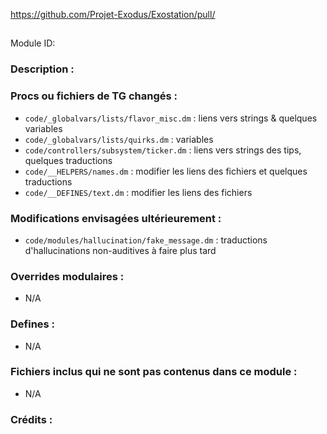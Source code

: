 <!-- Ce fichier doit être copié-collé à la racine de votre dossier de module en tant que readme.md -->

https://github.com/Projet-Exodus/Exostation/pull/<!--PR Number-->

## <Titre ici> <!--Titre de votre module.-->

Module ID: <!-- Nom de votre module en majuscules, sans espaces mais avec un tiret du bas (underscore). Cela permettra de faire une recherche sensible à la casse de vos éditions, si nécessaire. -->

### Description :

<!-- Ici, décrivez ce que votre PR fait, quelles fonctionnalités il apporte et toute autre information utile. -->

### Procs ou fichiers de TG changés :

- `code/_globalvars/lists/flavor_misc.dm` : liens vers strings & quelques variables
- `code/_globalvars/lists/quirks.dm` : variables
- `code/controllers/subsystem/ticker.dm` : liens vers strings des tips, quelques traductions
- `code/__HELPERS/names.dm` : modifier les liens des fichiers et quelques traductions
- `code/__DEFINES/text.dm` : modifier les liens des fichiers

### Modifications envisagées ultérieurement : 
- `code/modules/hallucination/fake_message.dm` : traductions d'hallucinations non-auditives à faire plus tard

### Overrides modulaires :

- N/A
<!-- Si vous ajoutez un nouvel override modulaire (d'un fichier ou d'un extrait de code) pour votre module, listez-les ici. Les fichiers de code devraient spécifier quels procs ils changent, au cas où de multiples modules utilisent le même fichier.
Exemple :
- `modular_exostation/master_files/sound/my_cool_sound.ogg`
- `modular_exostation/master_files/code/my_modular_override.dm`: `proc/overriden_proc`, `var/overriden_var`
-->

### Defines :

- N/A
<!-- Si vous avez besoin d'ajouter des defines, mentionnez les fichiers où vous avez ajouté ces defines, ainsi que le nom de ces defines. -->

### Fichiers inclus qui ne sont pas contenus dans ce module :

- N/A
<!-- S'il y avait un fichier non-modulaire ou un fichier modulaire non compris dans ce dossier, qui appartient à ce module spéficique, il doit être mentionné ici. Par exemple, des icônes ou des sons utilisés par plusieurs modules. -->

### Crédits :

<!-- Ici, créditez-vous vous-même et dans le cas de travail collaboratif ou de ports, les crédits aux co-auteurs ou aux auteurs du code source original. -->
